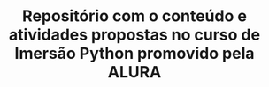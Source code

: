 <h1 align="center"> Repositório com o conteúdo e atividades propostas no curso de Imersão Python promovido pela ALURA </h1>
